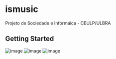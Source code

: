 # ismusic

Projeto de Sociedade e Informáica - CEULP/ULBRA
## Getting Started

 ![image](https://user-images.githubusercontent.com/32577507/135700220-fb4fa5d9-631b-4f26-9cae-b67b89ba32f6.png)
 ![image](https://user-images.githubusercontent.com/32577507/135700243-f64c1b07-34ac-4e52-b807-a9e1c61749ba.png)
![image](https://user-images.githubusercontent.com/32577507/135700252-f428286d-b69a-4094-b4b8-e36811ed435d.png)


